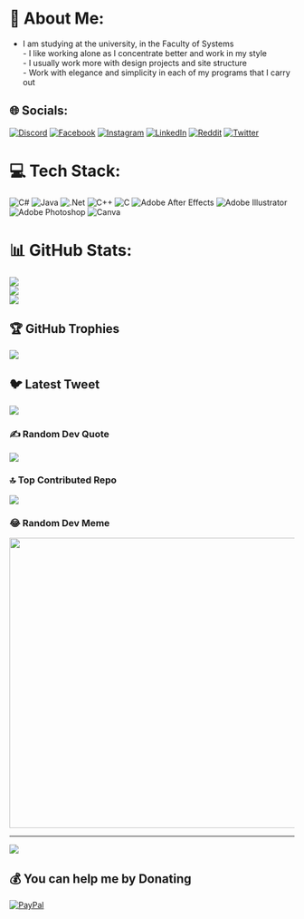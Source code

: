 # 💫 About Me:
- I am studying at the university, in the Faculty of Systems<br>- I like working alone as I concentrate better and work in my style<br>- I usually work more with design projects and site structure<br>- Work with elegance and simplicity in each of my programs that I carry out


## 🌐 Socials:
[![Discord](https://img.shields.io/badge/Discord-%237289DA.svg?logo=discord&logoColor=white)](https://discord.gg/4504) [![Facebook](https://img.shields.io/badge/Facebook-%231877F2.svg?logo=Facebook&logoColor=white)](https://facebook.com/antonhy.lopez.5680) [![Instagram](https://img.shields.io/badge/Instagram-%23E4405F.svg?logo=Instagram&logoColor=white)](https://instagram.com/n4th.4j) [![LinkedIn](https://img.shields.io/badge/LinkedIn-%230077B5.svg?logo=linkedin&logoColor=white)](https://linkedin.com/in/jonathan-alemán-jiménez-44952b258) [![Reddit](https://img.shields.io/badge/Reddit-%23FF4500.svg?logo=Reddit&logoColor=white)](https://reddit.com/user/N4th4Ch0) [![Twitter](https://img.shields.io/badge/Twitter-%231DA1F2.svg?logo=Twitter&logoColor=white)](https://twitter.com/N4thTv) 

# 💻 Tech Stack:
![C#](https://img.shields.io/badge/c%23-%23239120.svg?style=flat&logo=c-sharp&logoColor=white) ![Java](https://img.shields.io/badge/java-%23ED8B00.svg?style=flat&logo=java&logoColor=white) ![.Net](https://img.shields.io/badge/.NET-5C2D91?style=flat&logo=.net&logoColor=white) ![C++](https://img.shields.io/badge/c++-%2300599C.svg?style=flat&logo=c%2B%2B&logoColor=white) ![C](https://img.shields.io/badge/c-%2300599C.svg?style=flat&logo=c&logoColor=white) ![Adobe After Effects](https://img.shields.io/badge/Adobe%20After%20Effects-9999FF.svg?style=flat&logo=Adobe%20After%20Effects&logoColor=white) ![Adobe Illustrator](https://img.shields.io/badge/adobeillustrator-%23FF9A00.svg?style=flat&logo=adobeillustrator&logoColor=white) ![Adobe Photoshop](https://img.shields.io/badge/adobephotoshop-%2331A8FF.svg?style=flat&logo=adobephotoshop&logoColor=white) ![Canva](https://img.shields.io/badge/Canva-%2300C4CC.svg?style=flat&logo=Canva&logoColor=white)
# 📊 GitHub Stats:
![](https://github-readme-stats.vercel.app/api?username=N4th4Ch0&theme=omni&hide_border=false&include_all_commits=false&count_private=false)<br/>
![](https://github-readme-streak-stats.herokuapp.com/?user=N4th4Ch0&theme=omni&hide_border=false)<br/>
![](https://github-readme-stats.vercel.app/api/top-langs/?username=N4th4Ch0&theme=omni&hide_border=false&include_all_commits=false&count_private=false&layout=compact)

## 🏆 GitHub Trophies
![](https://github-profile-trophy.vercel.app/?username=N4th4Ch0&theme=onestar&no-frame=true&no-bg=false&margin-w=4)

## 🐦 Latest Tweet
[![](https://gtce.itsvg.in/api?username=N4thTv)](https://github.com/VishwaGauravIn/github-twitter-card-embed)

### ✍️ Random Dev Quote
![](https://quotes-github-readme.vercel.app/api?type=horizontal&theme=radical)

### 🔝 Top Contributed Repo
![](https://github-contributor-stats.vercel.app/api?username=N4th4Ch0&limit=5&theme=algolia&combine_all_yearly_contributions=true)

### 😂 Random Dev Meme
<img src="https://rm.up.railway.app/" width="512px"/>

---
[![](https://visitcount.itsvg.in/api?id=N4th4Ch0&icon=2&color=4)](https://visitcount.itsvg.in)

  ## 💰 You can help me by Donating
  [![PayPal](https://img.shields.io/badge/PayPal-00457C?style=for-the-badge&logo=paypal&logoColor=white)](https://paypal.me/NathanAleman) 

  
<!-- Proudly created with GPRM ( https://gprm.itsvg.in ) -->

